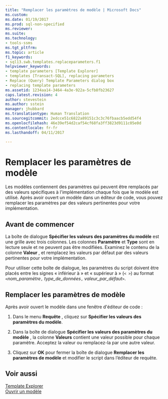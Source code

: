```yaml
---
title: "Remplacer les paramètres de modèle | Microsoft Docs"
ms.custom: 
ms.date: 01/19/2017
ms.prod: sql-non-specified
ms.reviewer: 
ms.suite: 
ms.technology:
- tools-ssms
ms.tgt_pltfrm: 
ms.topic: article
f1_keywords:
- sql13.swb.templates.replaceparameters.f1
helpviewer_keywords:
- template parameters [Template Explorer]
- templates [Transact-SQL], replacing parameters
- Replace (Query) Template Parameters dialog box
- replacing template parameters
ms.assetid: 1234aa14-3464-4a3e-922a-5cfb8fb23627
caps.latest.revision: 4
author: stevestein
ms.author: sstein
manager: jhubbard
ms.translationtype: Human Translation
ms.sourcegitcommit: 2edcce51c6822a89151c3c3c76fbaacb5edd54f4
ms.openlocfilehash: 46e39ef54d2caf54cf68fa3ff3823d9111c05e0d
ms.contentlocale: fr-fr
ms.lasthandoff: 04/11/2017

---
```

# <a name="replace-template-parameters"></a>Remplacer les paramètres de modèle
Les modèles contiennent des paramètres qui peuvent être remplacés par des valeurs spécifiques à l'implémentation chaque fois que le modèle est utilisé. Après avoir ouvert un modèle dans un éditeur de code, vous pouvez remplacer les paramètres par des valeurs pertinentes pour votre implémentation.  
  
## <a name="before-you-begin"></a>Avant de commencer  
La boîte de dialogue **Spécifier les valeurs des paramètres du modèle** est une grille avec trois colonnes. Les colonnes **Paramètre** et **Type** sont en lecture seule et ne peuvent pas être modifiées. Examinez le contenu de la colonne **Valeur** , et remplacez les valeurs par défaut par des valeurs pertinentes pour votre implémentation.  
  
Pour utiliser cette boîte de dialogue, les paramètres du script doivent être placés entre les signes « inférieur à » et « supérieur à » (`< >`) au format `<`*nom_paramètre*`,` *type_de_données*`,` *valeur_par_défaut*`>`.  
  
## <a name="replace-template-parameters"></a>Remplacer les paramètres de modèle  
Après avoir ouvert le modèle dans une fenêtre d'éditeur de code :  
  
1.  Dans le menu **Requête** , cliquez sur **Spécifier les valeurs des paramètres du modèle**.  
  
2.  Dans la boîte de dialogue **Spécifier les valeurs des paramètres du modèle** , la colonne **Valeurs** contient une valeur possible pour chaque paramètre. Acceptez la valeur ou remplacez-la par une autre valeur.  
  
3.  Cliquez sur **OK** pour fermer la boîte de dialogue **Remplacer les paramètres de modèle** et modifier le script dans l’éditeur de requête.  
  
## <a name="see-also"></a>Voir aussi  
[Template Explorer](../../ssms/template/template-explorer.md)  
[Ouvrir un modèle](../../ssms/template/open-a-template.md)  
  

